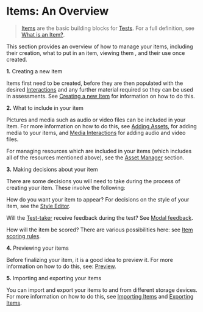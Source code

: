 # Items: An Overview

>[Items](../appendix/glossary.md#item) are the basic building blocks for [Tests](../appendix/glossary.md#test). For a full definition, see [What is an Item?](../items/what-is-an-item.md).


This section provides an overview of how to manage your items, including their creation, what to put in an item, viewing them , and their use once created.

**1.** Creating a new item 

Items first need to be created, before they are then populated with the desired [Interactions](../appendix/glossary.md#interaction) and any further material required so they can be used in assessments. See [Creating a new Item](../items/creating-a-new-item.md) for information on how to do this.

**2.** What to include in your item

Pictures and media such as audio or video files can be included in your Item. For more information on how to do this, see [Adding Assets](../items/adding-assets.md), for adding media to your items, and [Media Interactions](../interactions/media-interaction.md) for adding audio and video files.

For managing resources which are included in your items (which includes all of the resources mentioned above), see the [Asset Manager](../items/asset-manager.md) section.


**3.** Making decisions about your item

There are some decisions you will need to take during the process of creating your item. These involve the following:

How do you want your item to appear? For decisions on the style of your item, see the [Style Editor](../items/style-editor.md).

Will the [Test-taker](../appendix/glossary.md#test-taker) receive feedback during the test? See [Modal feedback](../items/modal-feedback.md).

How will the item be scored? There are various possibilities here: see [Item scoring rules](../items/item-scoring-rules.md).
 
**4.** Previewing your items

Before finalizing your item, it is a good idea to preview it. For more information on how to do this, see:
[Preview](../items/preview.md).

**5.** Importing and exporting your items

You can import and export your items to and from different storage devices. For more information on how to do this, see [Importing Items](../items/importing-items.md) and [Exporting Items](../items/exporting-items.md).
